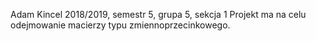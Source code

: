 Adam Kincel
2018/2019, semestr 5, grupa 5, sekcja 1
Projekt ma na celu odejmowanie macierzy typu zmiennoprzecinkowego.